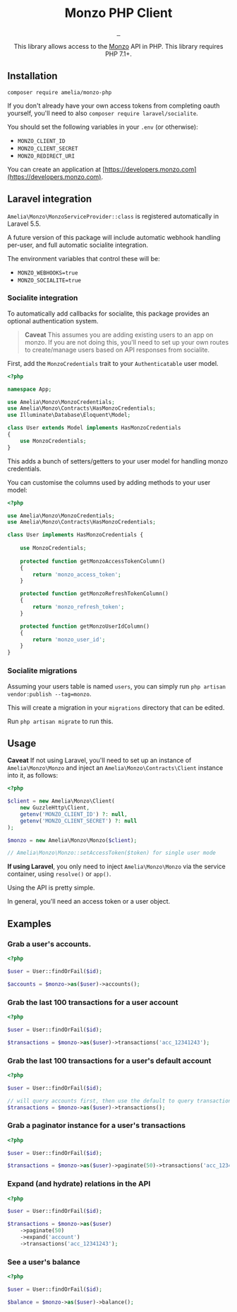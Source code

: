 <h1 align="center">Monzo PHP Client</h1>
<p align="center">
<a href="https://travis-ci.org/ameliaikeda/monzo-php">
    <img src="https://travis-ci.org/ameliaikeda/monzo-php.svg?branch=master" alt="">
</a>
<a href="https://scrutinizer-ci.com/g/ameliaikeda/monzo-php/?branch=master">
    <img src="https://scrutinizer-ci.com/g/ameliaikeda/monzo-php/badges/quality-score.png?b=master" alt="">
</a>
<a href="https://styleci.io/repos/82849326">
    <img src="https://styleci.io/repos/82849326/shield?branch=master" alt="">
</a>
</p>
<p align="center">This library allows access to the <a href="https://monzo.com">Monzo</a> API in PHP. This library requires PHP 7.1+.</p>


## Installation

```
composer require amelia/monzo-php
```

If you don't already have your own access tokens from completing oauth yourself, you'll need to also `composer require laravel/socialite`.

You should set the following variables in your `.env` (or otherwise):

- `MONZO_CLIENT_ID`
- `MONZO_CLIENT_SECRET`
- `MONZO_REDIRECT_URI`

You can create an application at [https://developers.monzo.com](https://developers.monzo.com).

## Laravel integration

`Amelia\Monzo\MonzoServiceProvider::class` is registered automatically in Laravel 5.5.

A future version of this package will include automatic webhook handling per-user, and full automatic socialite integration.

The environment variables that control these will be:

- `MONZO_WEBHOOKS=true`
- `MONZO_SOCIALITE=true`

### Socialite integration

To automatically add callbacks for socialite, this package provides an optional authentication system.

> **Caveat**
> This assumes you are adding existing users to an app on monzo.
> If you are not doing this, you'll need to set up your own routes to create/manage users based on API responses from socialite.

First, add the `MonzoCredentials` trait to your `Authenticatable` user model.

```php
<?php

namespace App;

use Amelia\Monzo\MonzoCredentials;
use Amelia\Monzo\Contracts\HasMonzoCredentials;
use Illuminate\Database\Eloquent\Model;

class User extends Model implements HasMonzoCredentials
{
    use MonzoCredentials;
}
```

This adds a bunch of setters/getters to your user model for handling monzo credentials.

You can customise the columns used by adding methods to your user model:

```php
<?php

use Amelia\Monzo\MonzoCredentials;
use Amelia\Monzo\Contracts\HasMonzoCredentials;

class User implements HasMonzoCredentials {
    
    use MonzoCredentials;
    
    protected function getMonzoAccessTokenColumn()
    {
        return 'monzo_access_token';
    }

    protected function getMonzoRefreshTokenColumn()
    {
        return 'monzo_refresh_token';
    }

    protected function getMonzoUserIdColumn()
    {
        return 'monzo_user_id';
    }
}
```

### Socialite migrations

Assuming your users table is named `users`, you can simply run `php artisan vendor:publish --tag=monzo`.

This will create a migration in your `migrations` directory that can be edited.

Run `php artisan migrate` to run this.


## Usage

**Caveat**
If not using Laravel, you'll need to set up an instance of `Amelia\Monzo\Monzo` and inject an `Amelia\Monzo\Contracts\Client` instance into it, as follows:

```php
<?php

$client = new Amelia\Monzo\Client(
    new GuzzleHttp\Client,
    getenv('MONZO_CLIENT_ID') ?: null,
    getenv('MONZO_CLIENT_SECRET') ?: null
);

$monzo = new Amelia\Monzo\Monzo($client);

// Amelia\Monzo\Monzo::setAccessToken($token) for single user mode
```

**If using Laravel**, you only need to inject `Amelia\Monzo\Monzo` via the service container, using `resolve()` or `app()`.

Using the API is pretty simple.

In general, you'll need an access token or a user object.

## Examples


### Grab a user's accounts.

```php
<?php

$user = User::findOrFail($id);

$accounts = $monzo->as($user)->accounts();
```

### Grab the last 100 transactions for a user account

```php
<?php

$user = User::findOrFail($id);

$transactions = $monzo->as($user)->transactions('acc_12341243');
```

### Grab the last 100 transactions for a user's default account

```php
<?php

$user = User::findOrFail($id);

// will query accounts first, then use the default to query transactions.
$transactions = $monzo->as($user)->transactions();
```

### Grab a paginator instance for a user's transactions

```php
<?php

$user = User::findOrFail($id);

$transactions = $monzo->as($user)->paginate(50)->transactions('acc_12341243');
```

### Expand (and hydrate) relations in the API

```php
<?php

$user = User::findOrFail($id);

$transactions = $monzo->as($user)
    ->paginate(50)
    ->expand('account')
    ->transactions('acc_12341243');
```

### See a user's balance

```php
<?php

$user = User::findOrFail($id);

$balance = $monzo->as($user)->balance();
```

